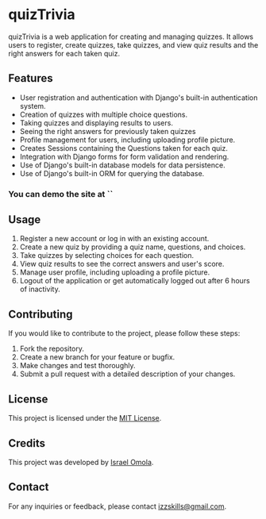 # quizTrivia

quizTrivia is a web application for creating and managing quizzes. It allows users to register, create quizzes, take quizzes, and view quiz results and the right answers for each taken quiz.

## Features

- User registration and authentication with Django's built-in authentication system.
- Creation of quizzes with multiple choice questions.
- Taking quizzes and displaying results to users.
- Seeing the right answers for previously taken quizzes
- Profile management for users, including uploading profile picture.
- Creates Sessions containing the Questions taken for each quiz.
- Integration with Django forms for form validation and rendering.
- Use of Django's built-in database models for data persistence.
- Use of Django's built-in ORM for querying the database.

### You can demo the site at ``

## Usage

1. Register a new account or log in with an existing account.
2. Create a new quiz by providing a quiz name, questions, and choices.
3. Take quizzes by selecting choices for each question.
4. View quiz results to see the correct answers and user's score.
5. Manage user profile, including uploading a profile picture.
6. Logout of the application or get automatically logged out after 6 hours of inactivity.

## Contributing

If you would like to contribute to the project, please follow these steps:

1. Fork the repository.
2. Create a new branch for your feature or bugfix.
3. Make changes and test thoroughly.
4. Submit a pull request with a detailed description of your changes.

## License

This project is licensed under the [MIT License](LICENSE).

## Credits

This project was developed by [Israel Omola](https://github.com/izzyskills).

## Contact

For any inquiries or feedback, please contact [izzskills@gmail.com](mailto:izzyskills@gmail.com).
